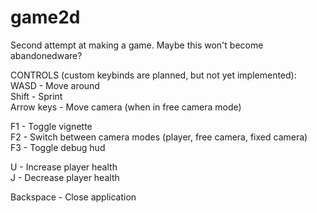 # game2d
Second attempt at making a game. Maybe this won't become abandonedware? 

CONTROLS (custom keybinds are planned, but not yet implemented):\
WASD - Move around\
Shift - Sprint\
Arrow keys - Move camera (when in free camera mode)

F1 - Toggle vignette\
F2 - Switch between camera modes (player, free camera, fixed camera)\
F3 - Toggle debug hud

U - Increase player health\
J - Decrease player health

Backspace - Close application